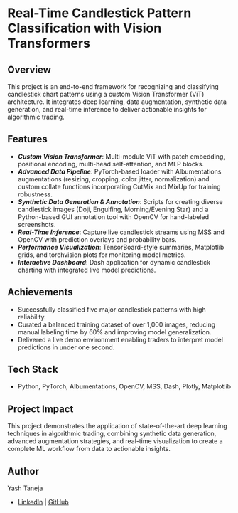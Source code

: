 # Real-Time Candlestick Pattern Classification with Vision Transformers

## Overview
This project is an end-to-end framework for recognizing and classifying candlestick chart patterns using a custom Vision Transformer (ViT) architecture. It integrates deep learning, data augmentation, synthetic data generation, and real-time inference to deliver actionable insights for algorithmic trading.

## Features
- ***Custom Vision Transformer***: Multi-module ViT with patch embedding, positional encoding, multi-head self-attention, and MLP blocks.
- ***Advanced Data Pipeline***: PyTorch-based loader with Albumentations augmentations (resizing, cropping, color jitter, normalization) and custom collate functions incorporating CutMix and MixUp for training robustness.
- ***Synthetic Data Generation & Annotation***: Scripts for creating diverse candlestick images (Doji, Engulfing, Morning/Evening Star) and a Python-based GUI annotation tool with OpenCV for hand-labeled screenshots.
- ***Real-Time Inference***: Capture live candlestick streams using MSS and OpenCV with prediction overlays and probability bars.
- ***Performance Visualization***: TensorBoard-style summaries, Matplotlib grids, and torchvision plots for monitoring model metrics.
- ***Interactive Dashboard***: Dash application for dynamic candlestick charting with integrated live model predictions.

## Achievements
- Successfully classified five major candlestick patterns with high reliability.
- Curated a balanced training dataset of over 1,000 images, reducing manual labeling time by 60% and improving model generalization.
- Delivered a live demo environment enabling traders to interpret model predictions in under one second.

## Tech Stack
- Python, PyTorch, Albumentations, OpenCV, MSS, Dash, Plotly, Matplotlib

## Project Impact
This project demonstrates the application of state-of-the-art deep learning techniques in algorithmic trading, combining synthetic data generation, advanced augmentation strategies, and real-time visualization to create a complete ML workflow from data to actionable insights.

## Author
Yash Taneja
- [LinkedIn](https://linkedin.com/in/yash-taneja-07) | [GitHub](https://github.com/taneja-yash)

